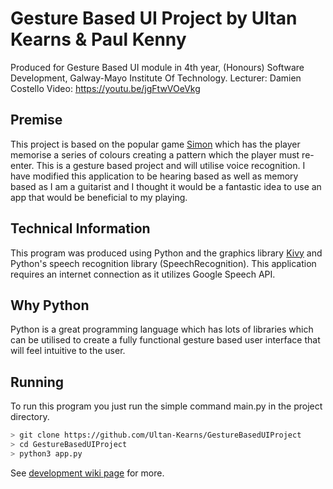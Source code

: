 # Gesture Based UI Project by Ultan Kearns & Paul Kenny

Produced for Gesture Based UI module in 4th year, (Honours) Software Development, Galway-Mayo Institute Of Technology.
Lecturer: Damien Costello
Video: https://youtu.be/jgFtwVOeVkg
## Premise

This project is based on the popular game [Simon](https://en.wikipedia.org/wiki/Simon_(game)) which has the player memorise a series of colours creating a pattern which the player must re-enter. This is a gesture based project and will utilise voice recognition.  I have modified this application to be hearing based as well as memory based as I am a guitarist and I thought it would be a fantastic idea to use an app that would be beneficial to my playing.

## Technical Information

This program was produced using Python and the graphics library [Kivy](https://kivy.org/#home) and Python's speech recognition library (SpeechRecognition).  This application requires an internet connection as it utilizes Google Speech API.

## Why Python

Python is a great programming language which has lots of libraries which can be utilised to create a fully functional gesture based user interface that will feel intuitive to the user.

## Running

To run this program you just run the simple command main.py in the project directory.

```bash
> git clone https://github.com/Ultan-Kearns/GestureBasedUIProject
> cd GestureBasedUIProject
> python3 app.py
```

See [development wiki page](https://github.com/Ultan-Kearns/GestureBasedUIProject/wiki/Development) for more.

